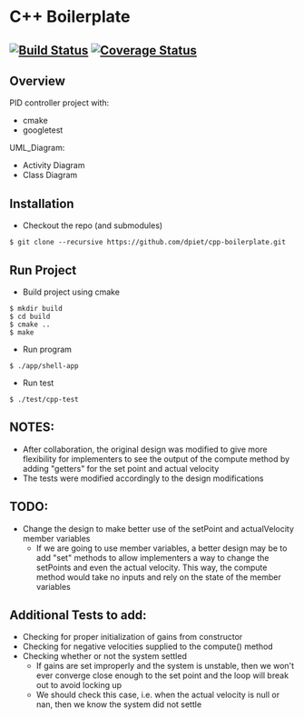 # C++ Boilerplate
[![Build Status](https://travis-ci.org/ShaotuJia/cpp-boilerplate.svg?branch=master)](https://travis-ci.org/ShaotuJia/cpp-boilerplate)
[![Coverage Status](https://coveralls.io/repos/github/ShaotuJia/cpp-boilerplate/badge.svg?branch=master)](https://coveralls.io/github/ShaotuJia/cpp-boilerplate?branch=master)
---

## Overview

PID controller project with:

- cmake
- googletest

UML_Diagram: 

- Activity Diagram
- Class Diagram

## Installation

- Checkout the repo (and submodules)
```
$ git clone --recursive https://github.com/dpiet/cpp-boilerplate.git
```
## Run Project

- Build project using cmake
```
$ mkdir build
$ cd build
$ cmake ..
$ make
```
- Run program
```
$ ./app/shell-app
```
- Run test
```
$ ./test/cpp-test
```

## NOTES:
- After collaboration, the original design was modified to give more flexibility for implementers to see the output of the compute method by adding "getters" for the set point and actual velocity
- The tests were modified accordingly to the design modifications

## TODO:
- Change the design to make better use of the setPoint and actualVelocity member variables
	- If we are going to use member variables, a better design may be to add "set" methods to allow implementers a way to change the setPoints and even the actual velocity. This way, the compute method would take no inputs and rely on the state of the member variables

## Additional Tests to add:
- Checking for proper initialization of gains from constructor
- Checking for negative velocities supplied to the compute() method
- Checking whether or not the system settled
	- If gains are set improperly and the system is unstable, then we won't ever converge close enough to the set point and the loop will break out to avoid locking up
	- We should check this case, i.e. when the actual velocity is null or nan, then we know the system did not settle

